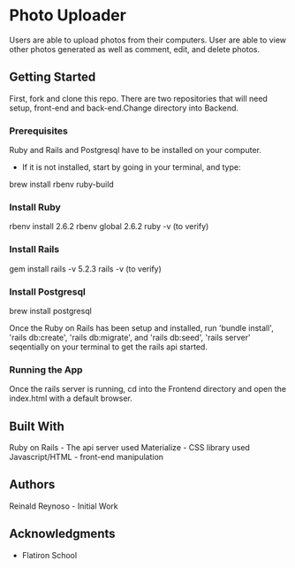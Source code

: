 # Photo Uploader
Users are able to upload photos from their computers. User are able to view other photos generated as well as comment, edit, and delete photos. 

## Getting Started
First, fork and clone this repo. There are two repositories that will need setup, front-end and back-end.Change directory into Backend. 

### Prerequisites
Ruby and Rails and Postgresql have to be installed on your computer. 

* If it is not installed, start by going in your terminal, and type:

brew install rbenv ruby-build

### Install Ruby
rbenv install 2.6.2
rbenv global 2.6.2
ruby -v (to verify)

### Install Rails
gem install rails -v 5.2.3
rails -v (to verify)

### Install Postgresql
brew install postgresql

Once the Ruby on Rails has been setup and installed, run 'bundle install', 'rails db:create', 'rails db:migrate', and 'rails db:seed', 'rails server' seqentially on your terminal to get the rails api started.


### Running the App
Once the rails server is running, cd into the Frontend directory and open the index.html with a default browser.

## Built With
Ruby on Rails - The api server used
Materialize - CSS library used
Javascript/HTML - front-end manipulation


## Authors
Reinald Reynoso - Initial Work


## Acknowledgments
* Flatiron School